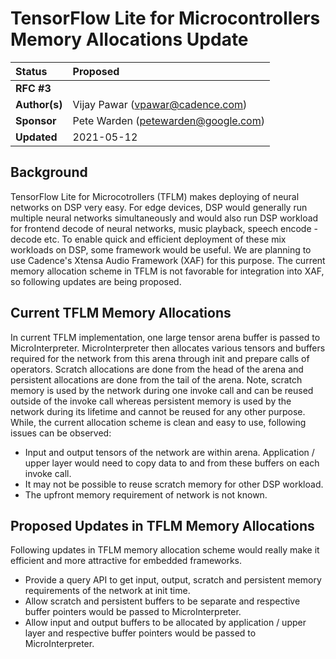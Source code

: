 # TensorFlow Lite for Microcontrollers Memory Allocations Update

| Status        | Proposed                                                    |
:-------------- |:----------------------------------------------------------- |
| **RFC #3**    |                                                             |
| **Author(s)** | Vijay Pawar (vpawar@cadence.com)                            |
| **Sponsor**   | Pete Warden (petewarden@google.com)                         |
| **Updated**   | 2021-05-12                                                  |

## Background

TensorFlow Lite for Microcotrollers (TFLM) makes deploying of neural networks on DSP very easy. For edge devices, DSP would generally run multiple neural networks simultaneously and would also run DSP workload for frontend decode of neural networks, music playback, speech encode - decode etc. To enable quick and efficient deployment of these mix workloads on DSP, some framework would be useful. We are planning to use Cadence's Xtensa Audio Framework (XAF) for this purpose.
The current memory allocation scheme in TFLM is not favorable for integration into XAF, so following updates are being proposed.

## Current TFLM Memory Allocations
In current TFLM implementation, one large tensor arena buffer is passed to MicroInterpreter. MicroInterpreter then allocates various tensors and buffers required for the network from this arena through init and prepare calls of operators. Scratch allocations are done from the head of the arena and persistent allocations are done from the tail of the arena.
Note, scratch memory is used by the network during one invoke call and can be reused outside of the invoke call whereas persistent memory is used by the network during its lifetime and cannot be reused for any other purpose.
While, the current allocation scheme is clean and easy to use, following issues can be observed:
- Input and output tensors of the network are within arena. Application / upper layer would need to copy data to and from these buffers on each invoke call.
- It may not be possible to reuse scratch memory for other DSP workload.
- The upfront memory requirement of network is not known.

## Proposed Updates in TFLM Memory Allocations
Following updates in TFLM memory allocation scheme would really make it efficient and more attractive for embedded frameworks.
- Provide a query API to get input, output, scratch and persistent memory requirements of the network at init time.
- Allow scratch and persistent buffers to be separate and respective buffer pointers would be passed to MicroInterpreter.
- Allow input and output buffers to be allocated by application / upper layer and respective buffer pointers would be passed to MicroInterpreter.
